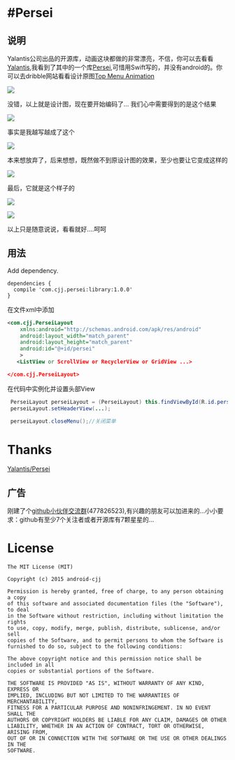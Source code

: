 #Persei
==========================


 说明
----------------
Yalantis公司出品的开源库，动画这块都做的非常漂亮，不信，你可以去看看[Yalantis](https://github.com/Yalantis),我看到了其中的一个库[Persei](https://github.com/Yalantis/Persei),可惜用Swift写的，并没有android的。你可以去dribble网站看看设计原图[Top Menu Animation](https://dribbble.com/shots/1706861-Top-Menu-Animation?list=users&offset=23)

![](https://github.com/Yalantis/Persei/raw/master/Assets/animation.gif)

没错，以上就是设计图，现在要开始编码了...
我们心中需要得到的是这个结果

![](http://img.55bbs.com/10_500x2000/974/li5c2kC78GdkQ.jpg)

事实是我越写越成了这个

![](http://www.ename.cn/data/article/201412/03/1417588595.jpg)

本来想放弃了，后来想想，既然做不到原设计图的效果，至少也要让它变成这样的

![](http://img4.duitang.com/uploads/item/201403/04/20140304122431_XMCuj.thumb.600_0.jpeg)

最后，它就是这个样子的

![](http://www.apkbus.com/data/attachment/forum/201509/25/144242qv69abhu6n9vav66.gif)

![](http://www.apkbus.com/data/attachment/forum/201509/24/141035ugk917wf899f4gi8.gif)


以上只是随意说说，看看就好....呵呵

用法
----------------------------------------
Add dependency.

```
dependencies {
  compile 'com.cjj.persei:library:1.0.0'
}
```


在文件xml中添加
```xml
<com.cjj.PerseiLayout
    xmlns:android="http://schemas.android.com/apk/res/android"
    android:layout_width="match_parent"
    android:layout_height="match_parent"
    android:id="@+id/persei"
    >
   <ListView or ScrollView or RecyclerView or GridView ...>

</com.cjj.PerseiLayout>
```

在代码中实例化并设置头部View
```java
 PerseiLayout perseiLayout = (PerseiLayout) this.findViewById(R.id.persei);
 perseiLayout.setHeaderView(...);
 
 perseiLayout.closeMenu();//关闭菜单
 ```
 
 
Thanks
=======
 [Yalantis/Persei](https://github.com/Yalantis/Persei)
 
广告
-----------------------------
刚建了个[github小伙伴交流群](http://t.cn/RyiVjnv)(477826523),有兴趣的朋友可以加进来的...小小要求：github有至少7个关注者或者开源库有7颗星星的... 

 
License
=======

    The MIT License (MIT)

	Copyright (c) 2015 android-cjj

	Permission is hereby granted, free of charge, to any person obtaining a copy
	of this software and associated documentation files (the "Software"), to deal
	in the Software without restriction, including without limitation the rights
	to use, copy, modify, merge, publish, distribute, sublicense, and/or sell
	copies of the Software, and to permit persons to whom the Software is
	furnished to do so, subject to the following conditions:

	The above copyright notice and this permission notice shall be included in all
	copies or substantial portions of the Software.

	THE SOFTWARE IS PROVIDED "AS IS", WITHOUT WARRANTY OF ANY KIND, EXPRESS OR
	IMPLIED, INCLUDING BUT NOT LIMITED TO THE WARRANTIES OF MERCHANTABILITY,
	FITNESS FOR A PARTICULAR PURPOSE AND NONINFRINGEMENT. IN NO EVENT SHALL THE
	AUTHORS OR COPYRIGHT HOLDERS BE LIABLE FOR ANY CLAIM, DAMAGES OR OTHER
	LIABILITY, WHETHER IN AN ACTION OF CONTRACT, TORT OR OTHERWISE, ARISING FROM,
	OUT OF OR IN CONNECTION WITH THE SOFTWARE OR THE USE OR OTHER DEALINGS IN THE
	SOFTWARE.





